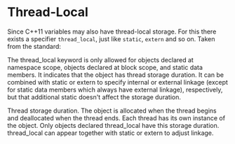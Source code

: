 # Thread-Local

Since C++11 variables may also have thread-local storage. For this there exists a specifier `thread_local`, just like `static`, `extern` and so on. Taken from the standard:

The thread_local keyword is only allowed for objects declared at namespace scope, objects declared at block scope, and static data members. It indicates that the object has thread storage duration. It can be combined with static or extern to specify internal or external linkage (except for static data members which always have external linkage), respectively, but that additional static doesn't affect the storage duration.

Thread storage duration. The object is allocated when the thread begins and deallocated when the thread ends. Each thread has its own instance of the object. Only objects declared thread_local have this storage duration. thread_local can appear together with static or extern to adjust linkage.
